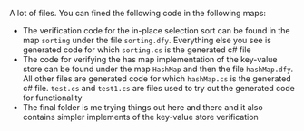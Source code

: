A lot of files. You can fined the following code in the following maps:
- The verification code for the in-place selection sort can be found in the map `sorting` under the file `sorting.dfy`. Everything else you see is generated code for which `sorting.cs` is the generated c\# file
- The code for verifying the has map implementation of the key-value store can be found under the map `HashMap` and then the file `hashMap.dfy`. All other files are generated code for which `hashMap.cs` is the generated c\# file. `test.cs` and `test1.cs` are files used to try out the generated code for functionality
- The final folder is me trying things out here and there and it also contains simpler implements of the key-value store verification
